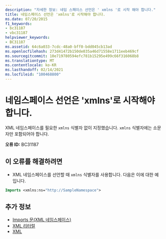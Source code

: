 ```yaml
---
description: "자세한 정보: 네임 스페이스 선언은 ' xmlns '로 시작 해야 합니다."
title: 네임스페이스 선언은 'xmlns'로 시작해야 합니다.
ms.date: 07/20/2015
f1_keywords:
- bc31187
- vbc31187
helpviewer_keywords:
- BC31187
ms.assetid: 64c6a033-7cdc-48a0-bff0-bdd045cb13ad
ms.openlocfilehash: 273d41472b150de035a46d71558e1711eeb469cf
ms.sourcegitcommit: 10e719780594efc781b15295e499c66f316068b8
ms.translationtype: MT
ms.contentlocale: ko-KR
ms.lasthandoff: 02/14/2021
ms.locfileid: "100468800"
---
```

# <a name="namespace-declaration-must-start-with-xmlns"></a>네임스페이스 선언은 'xmlns'로 시작해야 합니다.

XML 네임스페이스를 필요한 `xmlns` 식별자 없이 지정했습니다. `xmlns` 식별자에는 소문자만 포함되어야 합니다.  
  
 **오류 ID:** BC31187  
  
## <a name="to-correct-this-error"></a>이 오류를 해결하려면  
  
- XML 네임스페이스를 선언할 때 `xmlns` 식별자를 사용합니다. 다음은 이에 대한 예입니다.
  
```vb  
Imports <xmlns:ns="http://SampleNamespace">  
```  
  
## <a name="see-also"></a>추가 정보

- [Imports 문(XML 네임스페이스)](../language-reference/statements/imports-statement-xml-namespace.md)
- [XML 리터럴](../language-reference/xml-literals/index.md)
- [XML](../programming-guide/language-features/xml/index.md)
